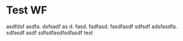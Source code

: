 # Test WF
asdfdsf
asdfa.  dsfsadf
as d. fasd. fadfasd.  fasdfasdf
sdfsdf 
adsfasdfa.  sdfasdf
asdf
sdfsdfasdfsdfasdf
test
